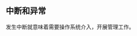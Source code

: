 <!--
 * @Author: Jerome 841682441@qq.com
 * @Date: 2022-12-09 22:34:33
 * @LastEditors: Jerome 841682441@qq.com
 * @LastEditTime: 2022-12-09 22:37:58
 * @FilePath: \操作系统\1.3 中断和异常.md
 * @Description: 这是默认设置,请设置`customMade`, 打开koroFileHeader查看配置 进行设置: https://github.com/OBKoro1/koro1FileHeader/wiki/%E9%85%8D%E7%BD%AE
-->
## 中断和异常
发生中断就意味着需要操作系统介入，开展管理工作。
